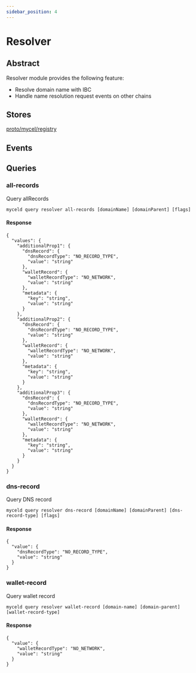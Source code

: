 ```yaml
---
sidebar_position: 4
---
```


# Resolver

## Abstract

Resolver module provides the following feature:

- Resolve domain name with IBC
- Handle name resolution request events on other chains

## Stores

[proto/mycel/registry](https://github.com/mycel-domain/mycel/tree/main/proto/mycel/resolver)

## Events

## Queries

### all-records

Query allRecords

```
myceld query resolver all-records [domainName] [domainParent] [flags]
```

#### Response

```
{
  "values": {
    "additionalProp1": {
      "dnsRecord": {
        "dnsRecordType": "NO_RECORD_TYPE",
        "value": "string"
      },
      "walletRecord": {
        "walletRecordType": "NO_NETWORK",
        "value": "string"
      },
      "metadata": {
        "key": "string",
        "value": "string"
      }
    },
    "additionalProp2": {
      "dnsRecord": {
        "dnsRecordType": "NO_RECORD_TYPE",
        "value": "string"
      },
      "walletRecord": {
        "walletRecordType": "NO_NETWORK",
        "value": "string"
      },
      "metadata": {
        "key": "string",
        "value": "string"
      }
    },
    "additionalProp3": {
      "dnsRecord": {
        "dnsRecordType": "NO_RECORD_TYPE",
        "value": "string"
      },
      "walletRecord": {
        "walletRecordType": "NO_NETWORK",
        "value": "string"
      },
      "metadata": {
        "key": "string",
        "value": "string"
      }
    }
  }
}
```

### dns-record

Query DNS record

```
myceld query resolver dns-record [domainName] [domainParent] [dns-record-type] [flags]
```

#### Response

```
{
  "value": {
    "dnsRecordType": "NO_RECORD_TYPE",
    "value": "string"
  }
}
```

### wallet-record

Query wallet record

```
myceld query resolver wallet-record [domain-name] [domain-parent] [wallet-record-type]
```

#### Response

```
{
  "value": {
    "walletRecordType": "NO_NETWORK",
    "value": "string"
  }
}
```
